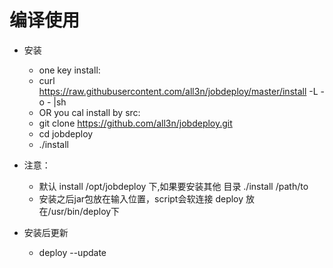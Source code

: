 # 编译使用
* 安装
    * one key install:
    *   curl https://raw.githubusercontent.com/all3n/jobdeploy/master/install -L -o - |sh
    * OR you cal install by src:
    * git clone https://github.com/all3n/jobdeploy.git
    * cd jobdeploy
    * ./install
    
* 注意：    
    * 默认 install /opt/jobdeploy 下,如果要安装其他 目录 ./install /path/to
    * 安装之后jar包放在输入位置，script会软连接 deploy 放在/usr/bin/deploy下
* 安装后更新
    * deploy --update 
